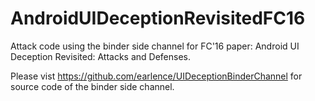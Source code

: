 # AndroidUIDeceptionRevisitedFC16
Attack code using the binder side channel for FC'16 paper: Android UI Deception Revisited: Attacks and Defenses.

Please vist https://github.com/earlence/UIDeceptionBinderChannel for source code of the binder side channel.
